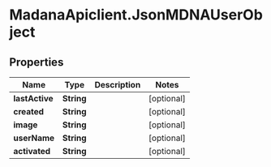 # MadanaApiclient.JsonMDNAUserObject

## Properties

Name | Type | Description | Notes
------------ | ------------- | ------------- | -------------
**lastActive** | **String** |  | [optional] 
**created** | **String** |  | [optional] 
**image** | **String** |  | [optional] 
**userName** | **String** |  | [optional] 
**activated** | **String** |  | [optional] 


